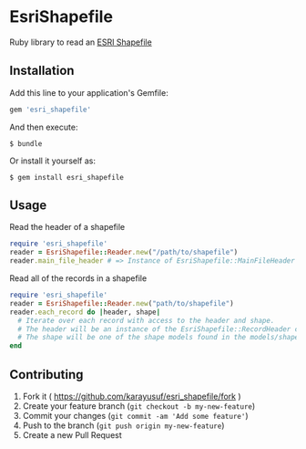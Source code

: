 # EsriShapefile

Ruby library to read an [ESRI Shapefile](https://www.esri.com/library/whitepapers/pdfs/shapefile.pdf)

## Installation

Add this line to your application's Gemfile:

```ruby
gem 'esri_shapefile'
```

And then execute:

    $ bundle

Or install it yourself as:

    $ gem install esri_shapefile

## Usage

Read the header of a shapefile

```ruby
require 'esri_shapefile'
reader = EsriShapefile::Reader.new("/path/to/shapefile")
reader.main_file_header # => Instance of EsriShapefile::MainFileHeader
```

Read all of the records in a shapefile

```ruby
require 'esri_shapefile'
reader = EsriShapefile::Reader.new("path/to/shapefile")
reader.each_record do |header, shape|
  # Iterate over each record with access to the header and shape.
  # The header will be an instance of the EsriShapefile::RecordHeader class.
  # The shape will be one of the shape models found in the models/shapes directory. Example: EsriShapefile::Shapes::Polygon
end
```

## Contributing

1. Fork it ( https://github.com/karayusuf/esri_shapefile/fork )
2. Create your feature branch (`git checkout -b my-new-feature`)
3. Commit your changes (`git commit -am 'Add some feature'`)
4. Push to the branch (`git push origin my-new-feature`)
5. Create a new Pull Request
